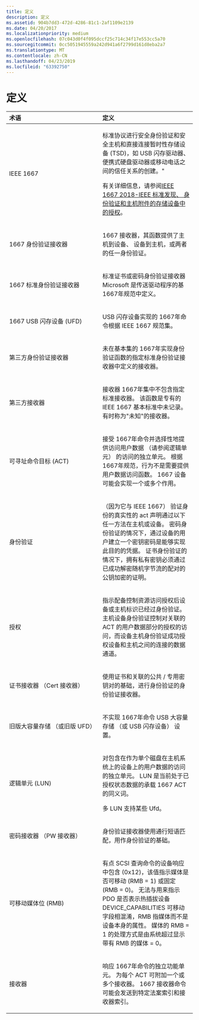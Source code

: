```yaml
---
title: 定义
description: 定义
ms.assetid: 904b7dd3-472d-4286-81c1-2af1109e2139
ms.date: 04/20/2017
ms.localizationpriority: medium
ms.openlocfilehash: 07c043d0f4f095dccf25c714c34f17e553cc5a70
ms.sourcegitcommit: 0cc5051945559a242d941a6f2799d161d8eba2a7
ms.translationtype: MT
ms.contentlocale: zh-CN
ms.lasthandoff: 04/23/2019
ms.locfileid: "63392750"
---
```

# <a name="definitions"></a>定义


<table>
<colgroup>
<col width="50%" />
<col width="50%" />
</colgroup>
<thead>
<tr class="header">
<th align="left">术语</th>
<th align="left">定义</th>
</tr>
</thead>
<tbody>
<tr class="odd">
<td align="left"><p>IEEE 1667</p></td>
<td align="left"><p>标准协议进行安全身份验证和安全主机和直接连接暂时性存储设备 (TSD)，如 USB 闪存驱动器、 便携式硬盘驱动器或移动电话之间的信任关系的创建。"</p>
<p>有关详细信息，请参阅<a href="https://standards.ieee.org/standard/1667-2018.html">IEEE 1667 2018-IEEE 标准发现、 身份验证和主机附件的存储设备中的授权</a>。</p></td>
</tr>
<tr class="even">
<td align="left"><p>1667 身份验证接收器</p></td>
<td align="left"><p>1667 接收器，其函数提供了主机到设备、 设备到主机，或两者的任一身份验证。</p></td>
</tr>
<tr class="odd">
<td align="left"><p>1667 标准身份验证接收器</p></td>
<td align="left"><p>标准证书或密码身份验证接收器 Microsoft 是传送驱动程序的基 1667年规范中定义。</p></td>
</tr>
<tr class="even">
<td align="left"><p>1667 USB 闪存设备 (UFD)</p></td>
<td align="left"><p>USB 闪存设备实现的 1667年命令根据 IEEE 1667 规范集。</p></td>
</tr>
<tr class="odd">
<td align="left"><p>第三方身份验证接收器</p></td>
<td align="left"><p>未在基本集的 1667年实现身份验证函数的指定标准身份验证接收器中定义的接收器。</p></td>
</tr>
<tr class="even">
<td align="left"><p>第三方接收器</p></td>
<td align="left"><p>接收器 1667年集中不包含指定标准接收器。 该函数是专有的 IEEE 1667 基本标准中未记录。 有时称为"未知"的接收器。</p></td>
</tr>
<tr class="odd">
<td align="left"><p>可寻址命令目标 (ACT)</p></td>
<td align="left"><p>接受 1667年命令并选择性地提供访问用户数据 （请参阅逻辑单元） 的访问的独立单元。 根据 1667年规范，行为不是需要提供用户数据访问函数。 1667 设备可能会实现一个或多个作用。</p></td>
</tr>
<tr class="even">
<td align="left"><p>身份验证</p></td>
<td align="left"><p>（因为它与 IEEE 1667） 验证身份的真实性的 act 声明通过以下任一方法在主机或设备。 密码身份验证的情况下，通过设备的用户建立一个密钥密码是能够实现此目的的凭据。 证书身份验证的情况下，拥有私有密钥必须通过已成功解密随机字节流的配对的公钥加密的证明。</p></td>
</tr>
<tr class="odd">
<td align="left"><p>授权</p></td>
<td align="left"><p>指示配备控制资源访问授权后设备或主机标识已经过身份验证。 主机设备身份验证控制对关联的 ACT 的用户数据部分的授权的访问，而设备主机身份验证成功授权设备和主机之间的连接的数据通道。</p></td>
</tr>
<tr class="even">
<td align="left"><p>证书接收器 （Cert 接收器）</p></td>
<td align="left"><p>使用证书和关联的公共 / 专用密钥对的基础，进行身份验证的身份验证接收器。</p></td>
</tr>
<tr class="odd">
<td align="left"><p>旧版大容量存储 （或旧版 UFD）</p></td>
<td align="left"><p>不实现 1667年命令 USB 大容量存储 （或 USB 闪存设备） 设置。</p></td>
</tr>
<tr class="even">
<td align="left"><p>逻辑单元 (LUN)</p></td>
<td align="left"><p>对包含在作为单个磁盘在主机系统上的设备上的用户数据的访问的独立单元。 LUN 是当前处于已授权状态数据的承载 1667 ACT 的同义词。</p>
<p>多 LUN 支持某些 Ufd。</p></td>
</tr>
<tr class="odd">
<td align="left"><p>密码接收器 （PW 接收器）</p></td>
<td align="left"><p>身份验证接收器使用通行短语匹配，用作身份验证的基础。</p></td>
</tr>
<tr class="even">
<td align="left"><p>可移动媒体位 (RMB)</p></td>
<td align="left"><p>有点 SCSI 查询命令的设备响应中包含 (0x12)，该值指示媒体是否可移动 (RMB = 1) 或固定 (RMB = 0)。 无法与用来指示 PDO 是否表示热插拔设备 DEVICE_CAPABILITIES 可移动字段相混淆，RMB 指媒体而不是设备本身的属性。 媒体的 RMB = 1 的处理方式是由系统超过显示带有 RMB 的媒体 = 0。</p></td>
</tr>
<tr class="odd">
<td align="left"><p>接收器</p></td>
<td align="left"><p>响应 1667年命令的独立功能单元。 为每个 ACT 可附加一个或多个接收器。 1667 接收器命令可能会发送到特定法案索引和接收器索引。</p></td>
</tr>
</tbody>
</table>

 

 

 




